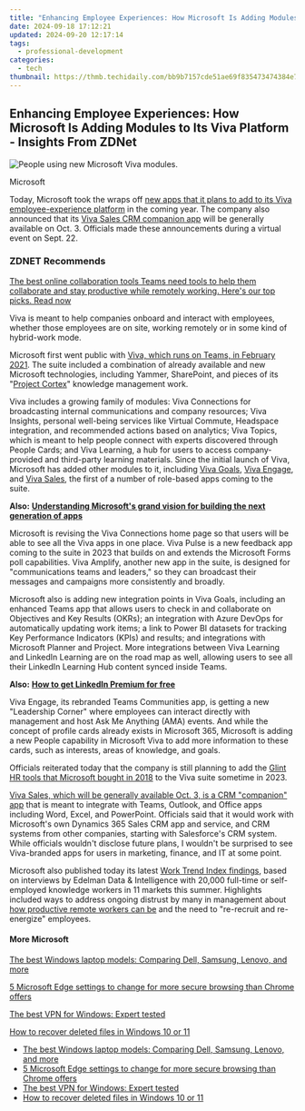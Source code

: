 ```yaml
---
title: "Enhancing Employee Experiences: How Microsoft Is Adding Modules to Its Viva Platform - Insights From ZDNet"
date: 2024-09-18 17:12:21
updated: 2024-09-20 12:17:14
tags:
  - professional-development
categories:
  - tech
thumbnail: https://thmb.techidaily.com/bb9b7157cde51ae69f835473474384e7538166f2945a00387bf22cab11273e3c.jpg
---
```


## Enhancing Employee Experiences: How Microsoft Is Adding Modules to Its Viva Platform - Insights From ZDNet

![People using new Microsoft Viva modules.](https://www.zdnet.com/a/img/resize/92e37d6d98c48d081075a15285a5d673e16589a4/2022/09/22/cb821b85-e268-4253-bb21-ebca7cd7f47b/microsoftvivanewmodules.jpg?auto=webp&width=1280)

Microsoft

Today, Microsoft took the wraps off [new apps that it plans to add to its Viva employee-experience platform](https://www.microsoft.com/en-us/microsoft-365/blog/2022/09/22/empower-and-energize-employees-with-microsoft-viva/) in the coming year. The company also announced that its [Viva Sales CRM companion app](https://www.zdnet.com/article/microsofts-viva-sales-a-new-companion-app-that-works-with-many-crm-systems-not-only-microsofts/) will be generally available on Oct. 3\. Officials made these announcements during a virtual event on Sept. 22\. 

### **ZDNET** Recommends

[The best online collaboration tools Teams need tools to help them collaborate and stay productive while remotely working. Here's our top picks.  Read now](https://www.zdnet.com/article/best-collaboration-app/)

Viva is meant to help companies onboard and interact with employees, whether those employees are on site, working remotely or in some kind of hybrid-work mode. 

Microsoft first went public with [Viva, which runs on Teams, in February 2021](https://www.zdnet.com/article/microsoft-outlines-plans-for-viva-an-employee-experience-platform-anchored-in-teams/). The suite included a combination of already available and new Microsoft technologies, including Yammer, SharePoint, and pieces of its "[Project Cortex](https://www.zdnet.com/article/microsoft-shifts-gears-with-its-project-cortex-knowledge-management-service/)" knowledge management work. 

Viva includes a growing family of modules: Viva Connections for broadcasting internal communications and company resources; Viva Insights, personal well-being services like Virtual Commute, Headspace integration, and recommended actions based on analytics; Viva Topics, which is meant to help people connect with experts discovered through People Cards; and Viva Learning, a hub for users to access company-provided and third-party learning materials. Since the initial launch of Viva, Microsoft has added other modules to it, including [Viva Goals](https://www.zdnet.com/article/microsoft-acquires-objectives-and-key-results-vendor-ally-io-plans-to-add-it-to-viva/), [Viva Engage](https://www.zdnet.com/article/microsoft-adds-engage-a-community-building-app-to-its-viva-employee-experience-platform/), and [Viva Sales](https://www.zdnet.com/article/microsofts-viva-sales-a-new-companion-app-that-works-with-many-crm-systems-not-only-microsofts/), the first of a number of role-based apps coming to the suite. 

**Also:** [**Understanding Microsoft's grand vision for building the next generation of apps**](https://www.zdnet.com/article/understanding-microsofts-grand-vision-for-building-the-next-generation-of-apps/) 

Microsoft is revising the Viva Connections home page so that users will be able to see all the Viva apps in one place. Viva Pulse is a new feedback app coming to the suite in 2023 that builds on and extends the Microsoft Forms poll capabilities. Viva Amplify, another new app in the suite, is designed for "communications teams and leaders," so they can broadcast their messages and campaigns more consistently and broadly.   
  
 Microsoft also is adding new integration points in Viva Goals, including an enhanced Teams app that allows users to check in and collaborate on Objectives and Key Results (OKRs); an integration with Azure DevOps for automatically updating work items; a link to Power BI datasets for tracking Key Performance Indicators (KPIs) and results; and integrations with Microsoft Planner and Project. More integrations between Viva Learning and LinkedIn Learning are on the road map as well, allowing users to see all their LinkedIn Learning Hub content synced inside Teams. 

**Also:** [**How to get LinkedIn Premium for free**](https://www.zdnet.com/education/professional-development/how-to-get-linkedin-premium-for-free/)

Viva Engage, its rebranded Teams Communities app, is getting a new "Leadership Corner" where employees can interact directly with management and host Ask Me Anything (AMA) events. And while the concept of profile cards already exists in Microsoft 365, Microsoft is adding a new People capability in Microsoft Viva to add more information to these cards, such as interests, areas of knowledge, and goals. 

Officials reiterated today that the company is still planning to add the [Glint HR tools that Microsoft bought in 2018](https://www.zdnet.com/article/microsoft-to-add-glint-hr-tools-to-its-viva-employee-experience-platform/) to the Viva suite sometime in 2023\. 

[Viva Sales, which will be generally available Oct. 3, is a CRM "companion" app](https://www.zdnet.com/article/microsofts-viva-sales-a-new-companion-app-that-works-with-many-crm-systems-not-only-microsofts/) that is meant to integrate with Teams, Outlook, and Office apps including Word, Excel, and PowerPoint. Officials said that it would work with Microsoft's own Dynamics 365 Sales CRM app and service, and CRM systems from other companies, starting with Salesforce's CRM system. While officials wouldn't disclose future plans, I wouldn't be surprised to see Viva-branded apps for users in marketing, finance, and IT at some point. 

Microsoft also published today its latest [Work Trend Index findings](https://www.microsoft.com/en-us/worklab/work-trend-index/hybrid-work-is-just-work), based on interviews by Edelman Data & Intelligence with 20,000 full-time or self-employed knowledge workers in 11 markets this summer. Highlights included ways to address ongoing distrust by many in management about [how productive remote workers can be](https://www.zdnet.com/article/hybrid-workers-dont-want-to-return-to-the-office-but-soon-they-might-have-to/) and the need to "re-recruit and re-energize" employees. 

#### More Microsoft

[The best Windows laptop models: Comparing Dell, Samsung, Lenovo, and more](https://www.zdnet.com/article/best-windows-laptop/ "The best Windows laptop models: Comparing Dell, Samsung, Lenovo, and more")

[5 Microsoft Edge settings to change for more secure browsing than Chrome offers](https://www.zdnet.com/article/5-microsoft-edge-settings-to-change-for-more-secure-browsing-than-chrome-offers/ "5 Microsoft Edge settings to change for more secure browsing than Chrome offers")

[The best VPN for Windows: Expert tested](https://www.zdnet.com/article/best-vpn-for-windows-pc/ "The best VPN for Windows: Expert tested")

[How to recover deleted files in Windows 10 or 11](https://www.zdnet.com/article/how-to-recover-deleted-files-in-windows-10-or-11/ "How to recover deleted files in Windows 10 or 11")

* [The best Windows laptop models: Comparing Dell, Samsung, Lenovo, and more](https://www.zdnet.com/article/best-windows-laptop/ "The best Windows laptop models: Comparing Dell, Samsung, Lenovo, and more")
* [5 Microsoft Edge settings to change for more secure browsing than Chrome offers](https://www.zdnet.com/article/5-microsoft-edge-settings-to-change-for-more-secure-browsing-than-chrome-offers/ "5 Microsoft Edge settings to change for more secure browsing than Chrome offers")
* [The best VPN for Windows: Expert tested](https://www.zdnet.com/article/best-vpn-for-windows-pc/ "The best VPN for Windows: Expert tested")
* [How to recover deleted files in Windows 10 or 11](https://www.zdnet.com/article/how-to-recover-deleted-files-in-windows-10-or-11/ "How to recover deleted files in Windows 10 or 11")

<ins class="adsbygoogle"
     style="display:block"
     data-ad-format="autorelaxed"
     data-ad-client="ca-pub-7571918770474297"
     data-ad-slot="1223367746"></ins>



<ins class="adsbygoogle"
     style="display:block"
     data-ad-client="ca-pub-7571918770474297"
     data-ad-slot="8358498916"
     data-ad-format="auto"
     data-full-width-responsive="true"></ins>
